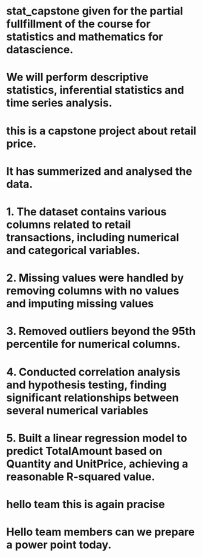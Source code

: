 # stat_capstone given for the partial fullfillment of the course for statistics and mathematics for datascience.
# We will perform descriptive statistics, inferential statistics and time series analysis.  
# this is a capstone project about retail price. 
# It has summerized and analysed the data. 

# 1. The dataset contains various columns related to retail transactions, including numerical and categorical variables.
# 2. Missing values were handled by removing columns with no values and imputing missing values
# 3. Removed outliers beyond the 95th percentile for numerical columns.
# 4. Conducted correlation analysis and hypothesis testing, finding significant relationships between several numerical variables
# 5. Built a linear regression model to predict TotalAmount based on Quantity and UnitPrice, achieving a reasonable R-squared value.
# hello team this is again pracise
# Hello team members can we prepare a power point today. 
